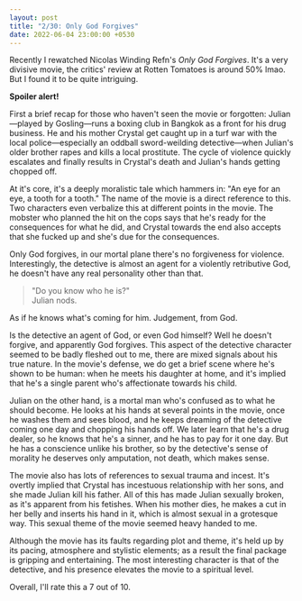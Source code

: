 ```yaml
---
layout: post
title: "2/30: Only God Forgives"
date: 2022-06-04 23:00:00 +0530
---
```


Recently I rewatched Nicolas Winding Refn's _Only God Forgives_. It's a very divisive movie, the critics' review at Rotten Tomatoes is around 50% lmao. But I found it to be quite intriguing.

**Spoiler alert!**

First a brief recap for those who haven't seen the movie or forgotten: Julian—played by Gosling—runs a boxing club in Bangkok as a front for his drug business. He and his mother Crystal get caught up in a turf war with the local police—especially an oddball sword-weilding detective—when Julian's older brother rapes and kills a local prostitute. The cycle of violence quickly escalates and finally results in Crystal's death and Julian's hands getting chopped off.

At it's core, it's a deeply moralistic tale which hammers in: "An eye for an eye, a tooth for a tooth." The name of the movie is a direct reference to this. Two characters even verbalize this at different points in the movie. The mobster who planned the hit on the cops says that he's ready for the consequences for what he did, and Crystal towards the end also accepts that she fucked up and she's due for the consequences.

Only God forgives, in our mortal plane there's no forgiveness for violence. Interestingly, the detective is almost an agent for a violently retributive God, he doesn't have any real personality other than that.

> "Do you know who he is?"  
> Julian nods.

As if he knows what's coming for him. Judgement, from God.

Is the detective an agent of God, or even God himself? Well he doesn't forgive, and apparently God forgives. This aspect of the detective character seemed to be badly fleshed out to me, there are mixed signals about his true nature. In the movie's defense, we do get a brief scene where he's shown to be human: when he meets his daughter at home, and it's implied that he's a single parent who's affectionate towards his child.

Julian on the other hand, is a mortal man who's confused as to what he should become. He looks at his hands at several points in the movie, once he washes them and sees blood, and he keeps dreaming of the detective coming one day and chopping his hands off. We later learn that he's a drug dealer, so he knows that he's a sinner, and he has to pay for it one day. But he has a conscience unlike his brother, so by the detective's sense of morality he deserves only amputation, not death, which makes sense.

The movie also has lots of references to sexual trauma and incest. It's overtly implied that Crystal has incestuous relationship with her sons, and she made Julian kill his father. All of this has made Julian sexually broken, as it's apparent from his fetishes. When his mother dies, he makes a cut in her belly and inserts his hand in it, which is almost sexual in a grotesque way. This sexual theme of the movie seemed heavy handed to me.

Although the movie has its faults regarding plot and theme, it's held up by its pacing, atmosphere and stylistic elements; as a result the final package is gripping and entertaining. The most interesting character is that of the detective, and his presence elevates the movie to a spiritual level.

Overall, I'll rate this a 7 out of 10.
